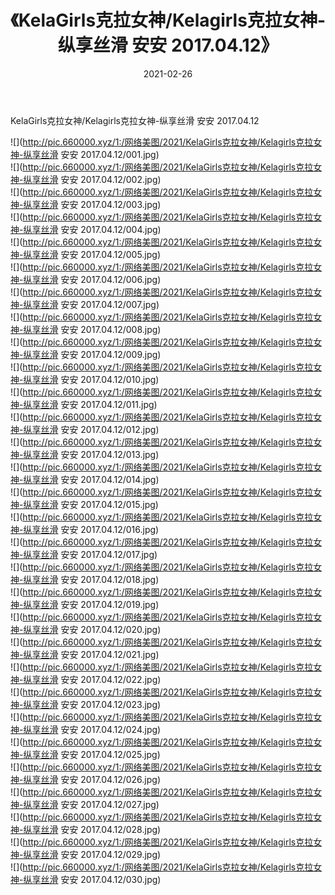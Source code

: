 ﻿---
layout: post
title:  《KelaGirls克拉女神/Kelagirls克拉女神-纵享丝滑 安安 2017.04.12》
date:   2021-02-26
img: http://pic.660000.xyz/1:/网络美图/2021/KelaGirls克拉女神/Kelagirls克拉女神-纵享丝滑 安安 2017.04.12/000.jpg
categories: [美女, 清纯, 唯美]
---

KelaGirls克拉女神/Kelagirls克拉女神-纵享丝滑 安安 2017.04.12

 ![](http://pic.660000.xyz/1:/网络美图/2021/KelaGirls克拉女神/Kelagirls克拉女神-纵享丝滑 安安 2017.04.12/001.jpg) <br>![](http://pic.660000.xyz/1:/网络美图/2021/KelaGirls克拉女神/Kelagirls克拉女神-纵享丝滑 安安 2017.04.12/002.jpg) <br>![](http://pic.660000.xyz/1:/网络美图/2021/KelaGirls克拉女神/Kelagirls克拉女神-纵享丝滑 安安 2017.04.12/003.jpg) <br>![](http://pic.660000.xyz/1:/网络美图/2021/KelaGirls克拉女神/Kelagirls克拉女神-纵享丝滑 安安 2017.04.12/004.jpg) <br>![](http://pic.660000.xyz/1:/网络美图/2021/KelaGirls克拉女神/Kelagirls克拉女神-纵享丝滑 安安 2017.04.12/005.jpg) <br>![](http://pic.660000.xyz/1:/网络美图/2021/KelaGirls克拉女神/Kelagirls克拉女神-纵享丝滑 安安 2017.04.12/006.jpg) <br>![](http://pic.660000.xyz/1:/网络美图/2021/KelaGirls克拉女神/Kelagirls克拉女神-纵享丝滑 安安 2017.04.12/007.jpg) <br>![](http://pic.660000.xyz/1:/网络美图/2021/KelaGirls克拉女神/Kelagirls克拉女神-纵享丝滑 安安 2017.04.12/008.jpg) <br>![](http://pic.660000.xyz/1:/网络美图/2021/KelaGirls克拉女神/Kelagirls克拉女神-纵享丝滑 安安 2017.04.12/009.jpg) <br>![](http://pic.660000.xyz/1:/网络美图/2021/KelaGirls克拉女神/Kelagirls克拉女神-纵享丝滑 安安 2017.04.12/010.jpg) <br>![](http://pic.660000.xyz/1:/网络美图/2021/KelaGirls克拉女神/Kelagirls克拉女神-纵享丝滑 安安 2017.04.12/011.jpg) <br>![](http://pic.660000.xyz/1:/网络美图/2021/KelaGirls克拉女神/Kelagirls克拉女神-纵享丝滑 安安 2017.04.12/012.jpg) <br>![](http://pic.660000.xyz/1:/网络美图/2021/KelaGirls克拉女神/Kelagirls克拉女神-纵享丝滑 安安 2017.04.12/013.jpg) <br>![](http://pic.660000.xyz/1:/网络美图/2021/KelaGirls克拉女神/Kelagirls克拉女神-纵享丝滑 安安 2017.04.12/014.jpg) <br>![](http://pic.660000.xyz/1:/网络美图/2021/KelaGirls克拉女神/Kelagirls克拉女神-纵享丝滑 安安 2017.04.12/015.jpg) <br>![](http://pic.660000.xyz/1:/网络美图/2021/KelaGirls克拉女神/Kelagirls克拉女神-纵享丝滑 安安 2017.04.12/016.jpg) <br>![](http://pic.660000.xyz/1:/网络美图/2021/KelaGirls克拉女神/Kelagirls克拉女神-纵享丝滑 安安 2017.04.12/017.jpg) <br>![](http://pic.660000.xyz/1:/网络美图/2021/KelaGirls克拉女神/Kelagirls克拉女神-纵享丝滑 安安 2017.04.12/018.jpg) <br>![](http://pic.660000.xyz/1:/网络美图/2021/KelaGirls克拉女神/Kelagirls克拉女神-纵享丝滑 安安 2017.04.12/019.jpg) <br>![](http://pic.660000.xyz/1:/网络美图/2021/KelaGirls克拉女神/Kelagirls克拉女神-纵享丝滑 安安 2017.04.12/020.jpg) <br>![](http://pic.660000.xyz/1:/网络美图/2021/KelaGirls克拉女神/Kelagirls克拉女神-纵享丝滑 安安 2017.04.12/021.jpg) <br>![](http://pic.660000.xyz/1:/网络美图/2021/KelaGirls克拉女神/Kelagirls克拉女神-纵享丝滑 安安 2017.04.12/022.jpg) <br>![](http://pic.660000.xyz/1:/网络美图/2021/KelaGirls克拉女神/Kelagirls克拉女神-纵享丝滑 安安 2017.04.12/023.jpg) <br>![](http://pic.660000.xyz/1:/网络美图/2021/KelaGirls克拉女神/Kelagirls克拉女神-纵享丝滑 安安 2017.04.12/024.jpg) <br>![](http://pic.660000.xyz/1:/网络美图/2021/KelaGirls克拉女神/Kelagirls克拉女神-纵享丝滑 安安 2017.04.12/025.jpg) <br>![](http://pic.660000.xyz/1:/网络美图/2021/KelaGirls克拉女神/Kelagirls克拉女神-纵享丝滑 安安 2017.04.12/026.jpg) <br>![](http://pic.660000.xyz/1:/网络美图/2021/KelaGirls克拉女神/Kelagirls克拉女神-纵享丝滑 安安 2017.04.12/027.jpg) <br>![](http://pic.660000.xyz/1:/网络美图/2021/KelaGirls克拉女神/Kelagirls克拉女神-纵享丝滑 安安 2017.04.12/028.jpg) <br>![](http://pic.660000.xyz/1:/网络美图/2021/KelaGirls克拉女神/Kelagirls克拉女神-纵享丝滑 安安 2017.04.12/029.jpg) <br>![](http://pic.660000.xyz/1:/网络美图/2021/KelaGirls克拉女神/Kelagirls克拉女神-纵享丝滑 安安 2017.04.12/030.jpg) <br>